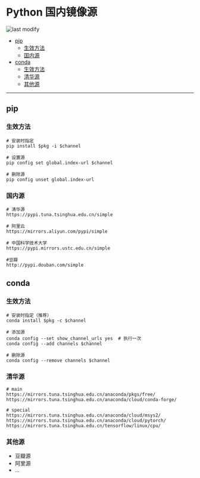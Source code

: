 Python 国内镜像源
===
<!--START_SECTION:badge-->

![last modify](https://img.shields.io/static/v1?label=last%20modify&message=2022-07-27%2014:30:06&color=yellowgreen&style=flat-square)

<!--END_SECTION:badge-->

- [pip](#pip)
    - [生效方法](#生效方法)
    - [国内源](#国内源)
- [conda](#conda)
    - [生效方法](#生效方法-1)
    - [清华源](#清华源)
    - [其他源](#其他源)

---

## pip

### 生效方法
```shell
# 安装时指定
pip install $pkg -i $channel

# 设置源
pip config set global.index-url $channel

# 删除源
pip config unset global.index-url
```

### 国内源
```shell
# 清华源
https://pypi.tuna.tsinghua.edu.cn/simple

# 阿里云
https://mirrors.aliyun.com/pypi/simple

# 中国科学技术大学 
https://pypi.mirrors.ustc.edu.cn/simple

#豆瓣
http://pypi.douban.com/simple
```

## conda

### 生效方法
```shell
# 安装时指定（推荐）
conda install $pkg -c $channel

# 添加源
conda config --set show_channel_urls yes  # 执行一次
conda config --add channels $channel

# 删除源
conda config --remove channels $channel
```

### 清华源
```shell
# main
https://mirrors.tuna.tsinghua.edu.cn/anaconda/pkgs/free/
https://mirrors.tuna.tsinghua.edu.cn/anaconda/cloud/conda-forge/

# special
https://mirrors.tuna.tsinghua.edu.cn/anaconda/cloud/msys2/
https://mirrors.tuna.tsinghua.edu.cn/anaconda/cloud/pytorch/
https://mirrors.tuna.tsinghua.edu.cn/tensorflow/linux/cpu/
```

### 其他源
- 豆瓣源
- 阿里源
- ...